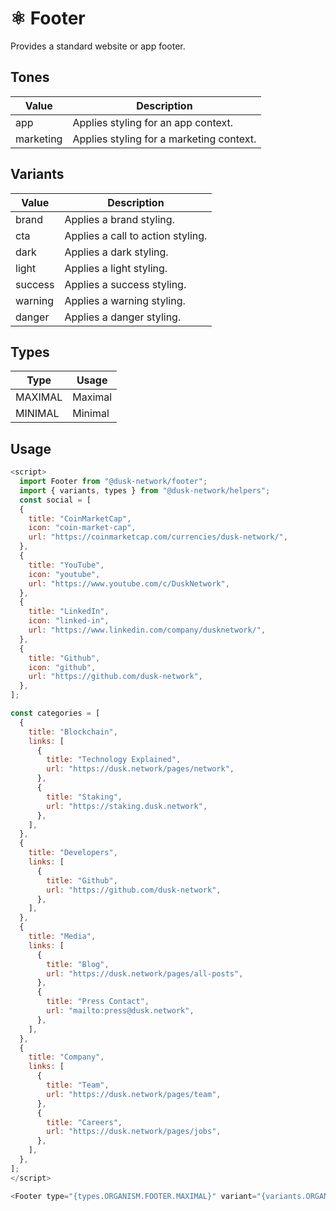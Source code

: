 # ⚛️ Footer

Provides a standard website or app footer.

## Tones

| Value     | Description                              |
| --------- | ---------------------------------------- |
| app       | Applies styling for an app context.      |
| marketing | Applies styling for a marketing context. |

## Variants

| Value   | Description                       |
| ------- | --------------------------------- |
| brand   | Applies a brand styling.          |
| cta     | Applies a call to action styling. |
| dark    | Applies a dark styling.           |
| light   | Applies a light styling.          |
| success | Applies a success styling.        |
| warning | Applies a warning styling.        |
| danger  | Applies a danger styling.         |

## Types

| Type    | Usage   |
| ------- | --------|
| MAXIMAL | Maximal |
| MINIMAL | Minimal |


## Usage

```js
<script>
  import Footer from "@dusk-network/footer";
  import { variants, types } from "@dusk-network/helpers";
  const social = [
  {
    title: "CoinMarketCap",
    icon: "coin-market-cap",
    url: "https://coinmarketcap.com/currencies/dusk-network/",
  },
  {
    title: "YouTube",
    icon: "youtube",
    url: "https://www.youtube.com/c/DuskNetwork",
  },
  {
    title: "LinkedIn",
    icon: "linked-in",
    url: "https://www.linkedin.com/company/dusknetwork/",
  },
  {
    title: "Github",
    icon: "github",
    url: "https://github.com/dusk-network",
  },
];

const categories = [
  {
    title: "Blockchain",
    links: [
      {
        title: "Technology Explained",
        url: "https://dusk.network/pages/network",
      },
      {
        title: "Staking",
        url: "https://staking.dusk.network",
      },
    ],
  },
  {
    title: "Developers",
    links: [
      {
        title: "Github",
        url: "https://github.com/dusk-network",
      },
    ],
  },
  {
    title: "Media",
    links: [
      {
        title: "Blog",
        url: "https://dusk.network/pages/all-posts",
      },
      {
        title: "Press Contact",
        url: "mailto:press@dusk.network",
      },
    ],
  },
  {
    title: "Company",
    links: [
      {
        title: "Team",
        url: "https://dusk.network/pages/team",
      },
      {
        title: "Careers",
        url: "https://dusk.network/pages/jobs",
      },
    ],
  },
];
</script>

<Footer type="{types.ORGANISM.FOOTER.MAXIMAL}" variant="{variants.ORGANISM.FOOTER.BRAND}" social="{social}" categories="{categories}" />
```
